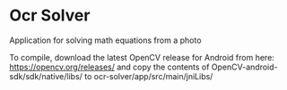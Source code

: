 Ocr Solver
====================================
Application for solving math equations from a photo

To compile, download the latest OpenCV release for Android from here:
https://opencv.org/releases/
and copy the contents of OpenCV-android-sdk/sdk/native/libs/ to
ocr-solver/app/src/main/jniLibs/
